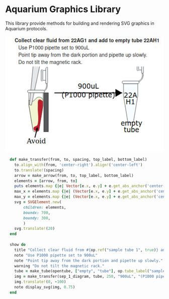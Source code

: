 # Aquarium Graphics Library

This library provide methods for building and rendering SVG graphics in Aquarium protocols.

<img src="/docs/_images/transfer_example_1.png" alt="Transfer Example 1" width="600"/>

```ruby
  def make_transfer(from, to, spacing, top_label, bottom_label)
    to.align_with(from, 'center-right').align!('center-left')
    to.translate!(spacing)
    arrow = make_arrow(from, to, top_label, bottom_label)
    elements = [arrow, from, to]
    puts elements.map {|e| Vector[e.x, e.y] + e.get_abs_anchor('center-right')}
    max_x = elements.map {|e| (Vector[e.x, e.y] + e.get_abs_anchor('center-right'))[0]}.max
    max_y = elements.map {|e| (Vector[e.x, e.y] + e.get_abs_anchor('center-bottom'))[1]}.max
    svg = SVGElement.new(
        children: elements,
        boundx: 700,
        boundy: 300,
        )
    svg.translate!(20)
  end
  
  show do
    title "Collect clear fluid from #{op.ref("sample tube 1", true)} and add to empty tube #{op.ref("sample tube 2", true).bold}"
    note "Use P1000 pipette set to 900uL"
    note "Point tip away from the dark portion and pipette up slowly."
    warning "Do not tilt the magnetic rack."
    tube = make_tube(opentube, ["empty", "tube"], op.tube_label("sample tube 2", true))
    img = make_transfer(sep_1_diagram, tube, 250, "900uL", "(P1000 pipette)")
    img.translate!(0, -100)
    note display_svg(img, 0.75)
  end
```
